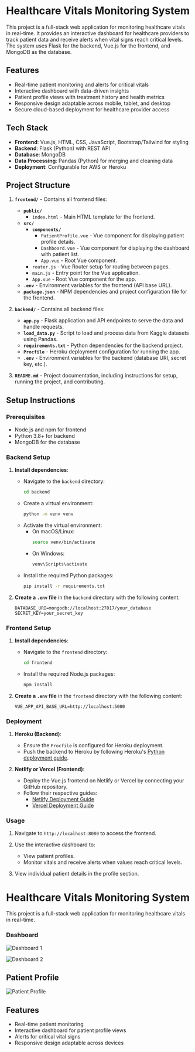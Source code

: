 # Healthcare Vitals Monitoring System

This project is a full-stack web application for monitoring healthcare vitals in real-time. It provides an interactive dashboard for healthcare providers to track patient data and receive alerts when vital signs reach critical levels. The system uses Flask for the backend, Vue.js for the frontend, and MongoDB as the database.

## Features
- Real-time patient monitoring and alerts for critical vitals
- Interactive dashboard with data-driven insights
- Patient profile views with treatment history and health metrics
- Responsive design adaptable across mobile, tablet, and desktop
- Secure cloud-based deployment for healthcare provider access

## Tech Stack
- **Frontend**: Vue.js, HTML, CSS, JavaScript, Bootstrap/Tailwind for styling
- **Backend**: Flask (Python) with REST API
- **Database**: MongoDB
- **Data Processing**: Pandas (Python) for merging and cleaning data
- **Deployment**: Configurable for AWS or Heroku

## Project Structure

1. **`frontend/`** - Contains all frontend files:
   - **`public/`**
     - `index.html` - Main HTML template for the frontend.
   - **`src/`**
     - **`components/`**
       - `PatientProfile.vue` - Vue component for displaying patient profile details.
       - `Dashboard.vue` - Vue component for displaying the dashboard with patient list.
       - `App.vue` - Root Vue component.
     - `router.js` - Vue Router setup for routing between pages.
     - `main.js` - Entry point for the Vue application.
     - `App.vue` - Root Vue component for the app.
   - **`.env`** - Environment variables for the frontend (API base URL).
   - **`package.json`** - NPM dependencies and project configuration file for the frontend.

2. **`backend/`** - Contains all backend files:
   - **`app.py`** - Flask application and API endpoints to serve the data and handle requests.
   - **`load_data.py`** - Script to load and process data from Kaggle datasets using Pandas.
   - **`requirements.txt`** - Python dependencies for the backend project.
   - **`Procfile`** - Heroku deployment configuration for running the app.
   - **`.env`** - Environment variables for the backend (database URI, secret key, etc.).

3. **`README.md`** - Project documentation, including instructions for setup, running the project, and contributing.
   
## Setup Instructions

### Prerequisites
- Node.js and npm for frontend
- Python 3.8+ for backend
- MongoDB for the database

### Backend Setup

1. **Install dependencies**:
   - Navigate to the `backend` directory:
     ```bash
     cd backend
     ```
   - Create a virtual environment:
     ```bash
     python -m venv venv
     ```
   - Activate the virtual environment:
     - On macOS/Linux:
       ```bash
       source venv/bin/activate
       ```
     - On Windows:
       ```bash
       venv\Scripts\activate
       ```
   - Install the required Python packages:
     ```bash
     pip install -r requirements.txt
     ```

2. **Create a `.env` file** in the `backend` directory with the following content:
   ```plaintext
   DATABASE_URI=mongodb://localhost:27017/your_database
   SECRET_KEY=your_secret_key
### Frontend Setup

1. **Install dependencies**:
   - Navigate to the `frontend` directory:
     ```bash
     cd frontend
     ```
   - Install the required Node.js packages:
     ```bash
     npm install
     ```

2. **Create a `.env` file** in the `frontend` directory with the following content:
   ```plaintext
   VUE_APP_API_BASE_URL=http://localhost:5000

### Deployment

1. **Heroku (Backend)**:
   - Ensure the `Procfile` is configured for Heroku deployment.
   - Push the backend to Heroku by following Heroku's [Python deployment guide](https://devcenter.heroku.com/articles/getting-started-with-python).
   
2. **Netlify or Vercel (Frontend)**:
   - Deploy the Vue.js frontend on Netlify or Vercel by connecting your GitHub repository.
   - Follow their respective guides:
     - [Netlify Deployment Guide](https://docs.netlify.com/site-deploys/create-deploys/)
     - [Vercel Deployment Guide](https://vercel.com/docs)

### Usage

1. Navigate to `http://localhost:8080` to access the frontend.

2. Use the interactive dashboard to:
   - View patient profiles.
   - Monitor vitals and receive alerts when values reach critical levels.

3. View individual patient details in the profile section.

# Healthcare Vitals Monitoring System

This project is a full-stack web application for monitoring healthcare vitals in real-time.

### Dashboard 
![Dashboard 1](https://github.com/ananya-77/health-management-system/blob/main/preview/d_1.jpg?raw=true)

![Dashboard 2](https://github.com/ananya-77/health-management-system/blob/main/preview/d_2.jpg?raw=true)

## Patient Profile
![Patient Profile](https://github.com/ananya-77/health-management-system/blob/main/preview/pp.jpg?raw=true)

## Features
- Real-time patient monitoring
- Interactive dashboard for patient profile views
- Alerts for critical vital signs
- Responsive design adaptable across devices








